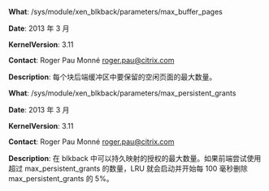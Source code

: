 **What**: /sys/module/xen_blkback/parameters/max_buffer_pages

**Date**: 2013 年 3 月

**KernelVersion**: 3.11

**Contact**: Roger Pau Monné <roger.pau@citrix.com>

**Description**: 每个块后端缓冲区中要保留的空闲页面的最大数量。

**What**: /sys/module/xen_blkback/parameters/max_persistent_grants

**Date**: 2013 年 3 月

**KernelVersion**: 3.11

**Contact**: Roger Pau Monné <roger.pau@citrix.com>

**Description**: 在 blkback 中可以持久映射的授权的最大数量。如果前端尝试使用超过 max_persistent_grants 的数量，LRU 就会启动并开始每 100 毫秒删除 max_persistent_grants 的 5%。